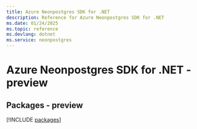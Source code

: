 ```yaml
---
title: Azure Neonpostgres SDK for .NET
description: Reference for Azure Neonpostgres SDK for .NET
ms.date: 01/24/2025
ms.topic: reference
ms.devlang: dotnet
ms.service: neonpostgres
---
```

# Azure Neonpostgres SDK for .NET - preview
## Packages - preview
[!INCLUDE [packages](neonpostgres-index.md)]